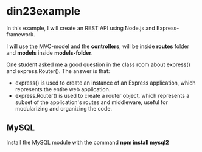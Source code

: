 # din23example

In this example, I will create an REST API using Node.js and Express-framework.

I will use the MVC-model and the <b>controllers</b>, will be inside <b>routes</b> folder and <b>models</b> inside <b>models-folder</b>.

One student asked me a good question in the class room about express() and express.Router(). The answer is that:
<ul>
<li>express() is used to create an instance of an Express application, which represents the entire web application.
</li>
<li>
express.Router() is used to create a router object, which represents a subset of the application's routes and middleware, useful for modularizing and organizing the code.</li>
</ul>

## MySQL

Install the MySQL module with the command <b>npm install mysql2</b>